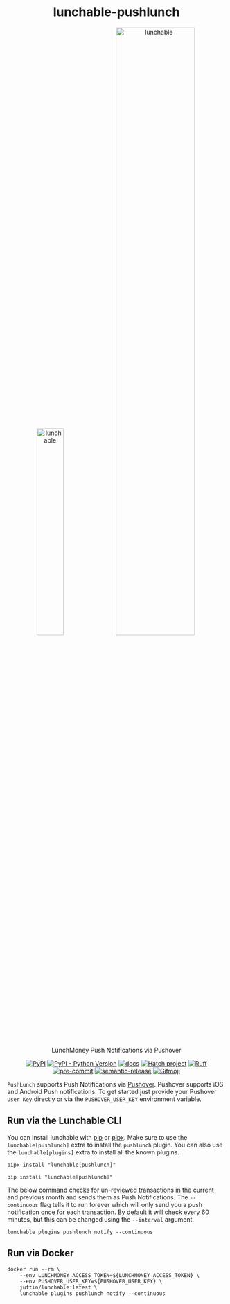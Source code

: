 <h1 align="center">lunchable-pushlunch</h1>

<div align="center">
    <p float="center">
        <img src=https://pushover.net/images/pushover-logo.svg
            width="35%" alt="lunchable">
        <img src=https://i.imgur.com/FyKDsG3.png
            width="60%" alt="lunchable">
    </p>
</div>

<p align="center">
LunchMoney Push Notifications via Pushover
</p>

<p align="center">
  <a href="https://github.com/juftin/lunchable-pushlunch"><img src="https://img.shields.io/pypi/v/lunchable-pushlunch?color=blue&label=lunchable-pushlunch" alt="PyPI"></a>
  <a href="https://pypi.python.org/pypi/lunchable-pushlunch/"><img src="https://img.shields.io/pypi/pyversions/lunchable-pushlunch" alt="PyPI - Python Version"></a>
  <a href="https://juftin.github.io/lunchable-pushlunch/"><img src="https://img.shields.io/static/v1?message=docs&color=526CFE&logo=Material+for+MkDocs&logoColor=FFFFFF&label=" alt="docs"></a>
  <a href="https://github.com/pypa/hatch"><img src="https://img.shields.io/badge/%F0%9F%A5%9A-Hatch-4051b5.svg" alt="Hatch project"></a>
  <a href="https://github.com/astral-sh/ruff"><img src="https://img.shields.io/endpoint?url=https://raw.githubusercontent.com/astral-sh/ruff/main/assets/badge/v2.json" alt="Ruff"></a>
  <a href="https://github.com/pre-commit/pre-commit"><img src="https://img.shields.io/badge/pre--commit-enabled-lightgreen?logo=pre-commit" alt="pre-commit"></a>
  <a href="https://github.com/semantic-release/semantic-release"><img src="https://img.shields.io/badge/%20%20%F0%9F%93%A6%F0%9F%9A%80-semantic--release-e10079.svg" alt="semantic-release"></a>
  <a href="https://gitmoji.dev"><img src="https://img.shields.io/badge/gitmoji-%20😜%20😍-FFDD67.svg" alt="Gitmoji"></a>
</p>

`PushLunch` supports Push Notifications via [Pushover](https://pushover.net). Pushover supports iOS
and Android Push notifications. To get started just provide your Pushover
`User Key` directly or via the `PUSHOVER_USER_KEY` environment variable.

## Run via the Lunchable CLI

You can install lunchable with [pip](https://pypi.org/project/lunchable/) or
[pipx](https://pypa.github.io/pipx/). Make sure to use the
`lunchable[pushlunch]` extra to install the `pushlunch` plugin.
You can also use the `lunchable[plugins]` extra to install all the
known plugins.

```shell
pipx install "lunchable[pushlunch]"
```

```shell
pip install "lunchable[pushlunch]"
```

The below command checks for un-reviewed transactions in the current and previous
month and sends them as Push Notifications. The `--continuous` flag tells it to run
forever which will only send you a push notification once for each transaction.
By default it will check every 60 minutes, but this can be changed using the
`--interval` argument.

```shell
lunchable plugins pushlunch notify --continuous
```

## Run via Docker

```shell
docker run --rm \
    --env LUNCHMONEY_ACCESS_TOKEN=${LUNCHMONEY_ACCESS_TOKEN} \
    --env PUSHOVER_USER_KEY=${PUSHOVER_USER_KEY} \
    juftin/lunchable:latest \
    lunchable plugins pushlunch notify --continuous
```

